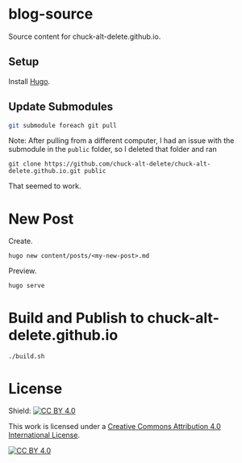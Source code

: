 # blog-source

Source content for chuck-alt-delete.github.io.

## Setup

Install [Hugo](https://gohugo.io).

## Update Submodules

```bash
git submodule foreach git pull
```

Note: After pulling from a different computer, I had an issue with the submodule in the `public` folder, so I deleted that folder and ran 

    git clone https://github.com/chuck-alt-delete/chuck-alt-delete.github.io.git public

That seemed to work.

# New Post

Create.

```
hugo new content/posts/<my-new-post>.md
```

Preview.

```
hugo serve
```

# Build and Publish to chuck-alt-delete.github.io

```
./build.sh
```

# License

Shield: [![CC BY 4.0][cc-by-shield]][cc-by]

This work is licensed under a
[Creative Commons Attribution 4.0 International License][cc-by].

[![CC BY 4.0][cc-by-image]][cc-by]

[cc-by]: http://creativecommons.org/licenses/by/4.0/
[cc-by-image]: https://i.creativecommons.org/l/by/4.0/88x31.png
[cc-by-shield]: https://img.shields.io/badge/License-CC%20BY%204.0-lightgrey.svg
